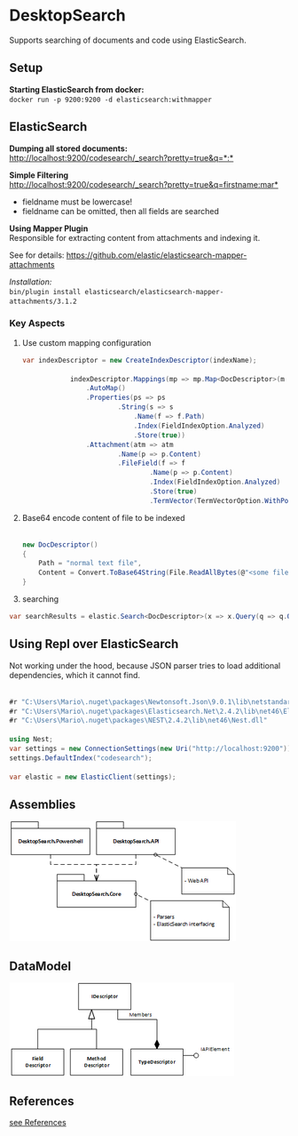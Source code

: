 
# DesktopSearch

Supports searching of documents and code using ElasticSearch.

## Setup

**Starting ElasticSearch from docker:**\
``` docker run -p 9200:9200 -d elasticsearch:withmapper ```

## ElasticSearch
**Dumping all stored documents:**\
<http://localhost:9200/codesearch/_search?pretty=true&q=*:*>

**Simple Filtering**\
<http://localhost:9200/codesearch/_search?pretty=true&q=firstname:mar*>
- fieldname must be lowercase!
- fieldname can be omitted, then all fields are searched

**Using Mapper Plugin**\
Responsible for extracting content from attachments and indexing it.

See for details:
<https://github.com/elastic/elasticsearch-mapper-attachments>

*Installation:*\
``` bin/plugin install elasticsearch/elasticsearch-mapper-attachments/3.1.2 ```

### Key Aspects

1. Use custom mapping configuration

    ```c#
    var indexDescriptor = new CreateIndexDescriptor(indexName);

                indexDescriptor.Mappings(mp => mp.Map<DocDescriptor>(m => m
                    .AutoMap()
                    .Properties(ps => ps
                            .String(s => s
                                .Name(f => f.Path)
                                .Index(FieldIndexOption.Analyzed)
                                .Store(true))
                    .Attachment(atm => atm
                            .Name(p => p.Content)
                            .FileField(f => f
                                    .Name(p => p.Content)
                                    .Index(FieldIndexOption.Analyzed)
                                    .Store(true)
                                    .TermVector(TermVectorOption.WithPositionsOffsets))))));

    ```

2. Base64 encode content of file to be indexed

    ```c#

    new DocDescriptor()
    {
        Path = "normal text file",
        Content = Convert.ToBase64String(File.ReadAllBytes(@"<some file>")),
    }
    ```

3. searching

```c#
var searchResults = elastic.Search<DocDescriptor>(x => x.Query(q => q.QueryString(q2 => q2.Query("telefon"))));
```

## Using Repl over ElasticSearch

Not working under the hood, because JSON parser tries to load additional dependencies, which it cannot find.

```c#

#r "C:\Users\Mario\.nuget\packages\Newtonsoft.Json\9.0.1\lib\netstandard1.0\Newtonsoft.Json.dll"
#r "C:\Users\Mario\.nuget\packages\Elasticsearch.Net\2.4.2\lib\net46\Elasticsearch.Net.dll"
#r "C:\Users\Mario\.nuget\packages\NEST\2.4.2\lib\net46\Nest.dll" 

using Nest;
var settings = new ConnectionSettings(new Uri("http://localhost:9200"));
settings.DefaultIndex("codesearch");

var elastic = new ElasticClient(settings);

```

## Assemblies
![Assemblies](./Documents/Images/Assemblies.png)

## DataModel
![Model Elements](./Documents/Images/DataModel.png)

## References
[see References](References.md)